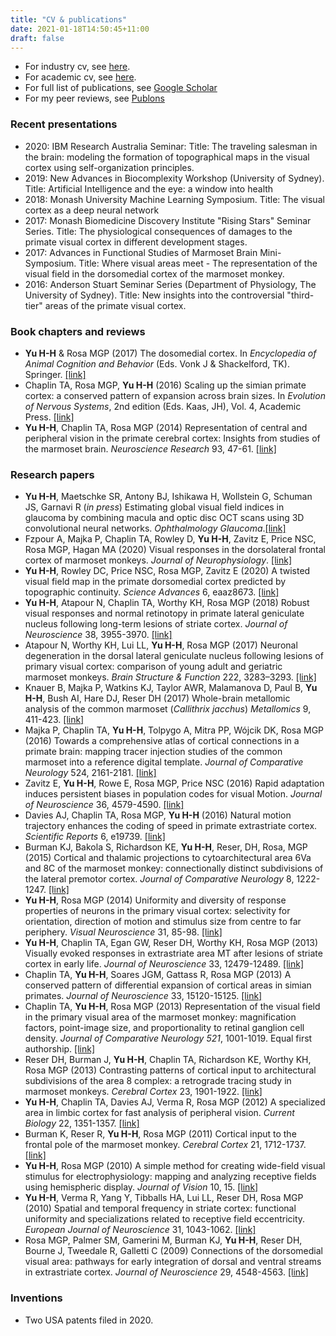 ```yaml
---
title: "CV & publications"
date: 2021-01-18T14:50:45+11:00
draft: false
---
```

- For industry cv, see [here](/Yu_cv_short_2021.pdf).
- For academic cv, see [here](/Yu_cv_2021.pdf).
- For full list of publications, see [Google Scholar](https://scholar.google.com/citations?hl=en&user=EMaG69UAAAAJ) 
- For my peer reviews, see [Publons](https://publons.com/researcher/3074547/hsin-hao-yu) 

### Recent presentations
- 2020: IBM Research Australia Seminar: Title: The traveling salesman in the brain: modeling the formation of topographical maps in the visual cortex using self-organization principles.
- 2019: New Advances in Biocomplexity Workshop (University of Sydney). Title: Artificial Intelligence and the eye: a window into health 
- 2018: Monash University Machine Learning Symposium. Title: The visual cortex as a deep neural network
- 2017: Monash Biomedicine Discovery Institute "Rising Stars" Seminar Series. Title: The physiological consequences of damages to the primate visual cortex in different development stages.
- 2017: Advances in Functional Studies of Marmoset Brain Mini-Symposium. Title: Where visual areas meet - The representation of the visual field in the dorsomedial cortex of the marmoset monkey.
- 2016: Anderson Stuart Seminar Series (Department of Physiology, The University of Sydney). Title: New insights into the controversial "third-tier" areas of the primate visual cortex.

### Book chapters and reviews
- **Yu H-H** & Rosa MGP (2017) The dosomedial cortex. In _Encyclopedia of Animal Cognition and Behavior_ (Eds. Vonk J & Shackelford, TK). Springer. [[link]](http://www.springer.com/gp/book/9783319550640)
- Chaplin TA, Rosa MGP, **Yu H-H** (2016) Scaling up the simian primate cortex: a conserved pattern of expansion across brain sizes. In _Evolution of Nervous Systems_, 2nd edition (Eds. Kaas, JH), Vol. 4, Academic Press. [[link]](https://www.sciencedirect.com/science/referenceworks/9780128040966)
- **Yu H-H**, Chaplin TA, Rosa MGP (2014) Representation of central and peripheral vision in the primate cerebral cortex: Insights from studies of the marmoset brain. _Neuroscience Research_ 93, 47-61. [[link]](https://www.sciencedirect.com/science/article/pii/S0168010214002156)

### Research papers
- **Yu H-H**, Maetschke SR, Antony BJ, Ishikawa H, Wollstein G, Schuman JS, Garnavi R (_in press_) Estimating global visual field indices in glaucoma by combining macula and optic disc OCT scans using 3D convolutional neural networks. _Ophthalmology Glaucoma_.[[link]](https://www.sciencedirect.com/science/article/pii/S2589419620301848)
- Fzpour A, Majka P, Chaplin TA, Rowley D, **Yu H-H**, Zavitz E, Price NSC, Rosa MGP, Hagan MA (2020) Visual responses in the dorsolateral frontal cortex of marmoset monkeys. _Journal of Neurophysiology_. [[link]](https://journals.physiology.org/doi/abs/10.1152/jn.00581.2020)
- **Yu H-H**, Rowley DC, Price NSC, Rosa MGP, Zavitz E (2020) A twisted visual field map in the primate dorsomedial cortex predicted by topographic continuity. _Science Advances_ 6, eaaz8673. [[link]](https://advances.sciencemag.org/content/6/44/eaaz8673)
- **Yu H-H**, Atapour N, Chaplin TA, Worthy KH, Rosa MGP (2018) Robust visual responses and normal retinotopy in primate lateral geniculate nucleus following long-term lesions of striate cortex. _Journal of Neuroscience_ 38,  3955-3970. [[link]](http://www.jneurosci.org/content/38/16/3955)
- Atapour N, Worthy KH, Lui LL, **Yu H-H**, Rosa MGP (2017) Neuronal degeneration in the dorsal lateral geniculate nucleus following lesions of primary visual cortex: comparison of young adult and geriatric marmoset monkeys. _Brain Structure & Function_ 222, 3283–3293. [[link]](https://www.ncbi.nlm.nih.gov/pubmed/28331974)
- Knauer B, Majka P, Watkins KJ, Taylor AWR, Malamanova D, Paul B, **Yu H-H**, Bush AI, Hare DJ, Reser DH (2017) Whole-brain metallomic analysis of the common marmoset (_Callithrix jacchus_) _Metallomics_ 9, 411-423. [[link]](http://pubs.rsc.org/en/content/articlelanding/2017/mt/c7mt00012j#!divAbstract)
- Majka P, Chaplin TA, **Yu H-H**, Tolpygo A, Mitra PP, Wójcik DK, Rosa MGP (2016) Towards a comprehensive atlas of cortical connections in a primate brain: mapping tracer injection studies of the common marmoset into a reference digital template. _Journal of Comparative Neurology_ 524, 2161-2181. [[link]](https://www.ncbi.nlm.nih.gov/pubmed/27099164)
- Zavitz E, **Yu H-H**, Rowe E, Rosa MGP, Price NSC (2016) Rapid adaptation induces persistent biases in population codes for visual Motion. _Journal of Neuroscience_ 36, 4579-4590. [[link]](http://www.jneurosci.org/content/36/16/4579.short)
- Davies AJ, Chaplin TA, Rosa MGP, **Yu H-H** (2016) Natural motion trajectory enhances the coding of speed in primate extrastriate cortex. _Scientific Reports_ 6, e19739. [[link]](https://www.nature.com/articles/srep19739)
- Burman KJ, Bakola S, Richardson KE, **Yu H-H**, Reser, DH, Rosa, MGP (2015) Cortical and thalamic projections to cytoarchitectural area 6Va and 8C of the marmoset monkey: connectionally distinct subdivisions of the lateral premotor cortex. _Journal of Comparative Neurology_ 8, 1222-1247. [[link]](http://onlinelibrary.wiley.com/doi/10.1002/cne.23734/abstract)
- **Yu H-H**, Rosa MGP (2014) Uniformity and diversity of response properties of neurons in the primary visual cortex: selectivity for orientation, direction of motion and stimulus size from centre to far periphery. _Visual Neuroscience_ 31, 85-98. [[link]](https://www.cambridge.org/core/journals/visual-neuroscience/article/uniformity-and-diversity-of-response-properties-of-neurons-in-the-primary-visual-cortex-selectivity-for-orientation-direction-of-motion-and-stimulus-size-from-center-to-far-periphery/7CAA7AB6713B67DFEAE7FEB51DA34774)
- **Yu H-H**, Chaplin TA, Egan GW, Reser DH, Worthy KH, Rosa MGP (2013) Visually evoked responses in extrastriate area MT after lesions of striate cortex in early life. _Journal of Neuroscience_ 33, 12479-12489. [[link]](http://www.jneurosci.org/content/33/30/12479.long)
- Chaplin TA, **Yu H-H**, Soares JGM, Gattass R, Rosa MGP (2013) A conserved pattern of differential expansion of cortical areas in simian primates. _Journal of Neuroscience_ 33, 15120-15125. [[link]](http://www.jneurosci.org/content/33/38/15120)
- Chaplin TA, **Yu H-H**, Rosa MGP (2013) Representation of the visual field in the primary visual area of the marmoset monkey: magnification factors, point-image size, and proportionality to retinal ganglion cell density. _Journal of Comparative Neurology 521_, 1001-1019. Equal first authorship. [[link]](http://onlinelibrary.wiley.com/doi/10.1002/cne.23215/abstract)
- Reser DH, Burman J, **Yu H-H**, Chaplin TA, Richardson KE, Worthy KH, Rosa MGP (2013) Contrasting patterns of cortical input to architectural subdivisions of the area 8 complex: a retrograde tracing study in marmoset monkeys. _Cerebral Cortex_ 23, 1901-1922. [[link]](https://academic.oup.com/cercor/article/23/8/1901/351525)
- **Yu H-H**, Chaplin TA, Davies AJ, Verma R, Rosa MGP (2012) A specialized area in limbic cortex for fast analysis of peripheral vision. _Current Biology_ 22, 1351-1357. [[link]](https://www.sciencedirect.com/science/article/pii/S0960982212005829)
- Burman K, Reser R, **Yu H-H**, Rosa MGP (2011) Cortical input to the frontal pole of the marmoset monkey. _Cerebral Cortex_ 21, 1712-1737. [[link]](https://academic.oup.com/cercor/article/21/8/1712/265939)
- **Yu H-H**, Rosa MGP (2010) A simple method for creating wide-field visual stimulus for electrophysiology: mapping and analyzing receptive fields using hemispheric display. _Journal of Vision_ 10, 15. [[link]](http://jov.arvojournals.org/article.aspx?articleid=2193721)
- **Yu H-H**, Verma R, Yang Y, Tibballs HA, Lui LL, Reser DH, Rosa MGP (2010) Spatial and temporal frequency in striate cortex: functional uniformity and specializations related to receptive field eccentricity. _European Journal of Neuroscience_ 31, 1043-1062. [[link]](http://jov.arvojournals.org/article.aspx?articleid=2193721)
- Rosa MGP, Palmer SM, Gamerini M, Burman KJ, **Yu H-H**, Reser DH, Bourne J, Tweedale R, Galletti C (2009) Connections of the dorsomedial visual area: pathways for early integration of dorsal and ventral streams in extrastriate cortex. _Journal of Neuroscience_ 29, 4548-4563. [[link]](http://www.jneurosci.org/content/29/14/4548.long)

### Inventions

- Two USA patents filed in 2020.
